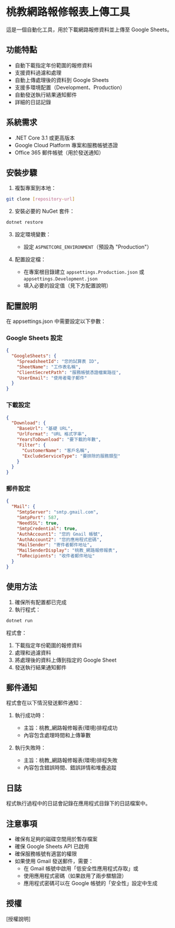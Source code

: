 # 桃教網路報修報表上傳工具

這是一個自動化工具，用於下載網路報修資料並上傳至 Google Sheets。

## 功能特點

- 自動下載指定年份範圍的報修資料
- 支援資料過濾和處理
- 自動上傳處理後的資料到 Google Sheets
- 支援多環境配置（Development、Production）
- 自動發送執行結果通知郵件
- 詳細的日誌記錄

## 系統需求

- .NET Core 3.1 或更高版本
- Google Cloud Platform 專案和服務帳號憑證
- Office 365 郵件帳號（用於發送通知）

## 安裝步驟

1. 複製專案到本地：
```bash
git clone [repository-url]
```

2. 安裝必要的 NuGet 套件：
```bash
dotnet restore
```

3. 設定環境變數：
   - 設定 `ASPNETCORE_ENVIRONMENT`（預設為 "Production"）

4. 配置設定檔：
   - 在專案根目錄建立 `appsettings.Production.json` 或 `appsettings.Development.json`
   - 填入必要的設定值（見下方配置說明）

## 配置說明

在 appsettings.json 中需要設定以下參數：

### Google Sheets 設定
```json
{
  "GoogleSheets": {
    "SpreadsheetId": "您的試算表 ID",
    "SheetName": "工作表名稱",
    "ClientSecretPath": "服務帳號憑證檔案路徑",
    "UserEmail": "使用者電子郵件"
  }
}
```

### 下載設定
```json
{
  "Download": {
    "BaseUrl": "基礎 URL",
    "UrlFormat": "URL 格式字串",
    "YearsToDownload": "要下載的年數",
    "Filter": {
      "CustomerName": "客戶名稱",
      "ExcludeServiceType": "要排除的服務類型"
    }
  }
}
```

### 郵件設定
```json
{
  "Mail": {
    "SmtpServer": "smtp.gmail.com",
    "SmtpPort": 587,
    "NeedSSL": true,
    "SmtpCredential": true,
    "AuthAccount1": "您的 Gmail 帳號",
    "AuthAccount2": "您的應用程式密碼",
    "MailSender": "寄件者郵件地址",
    "MailSenderDisplay": "桃教_網路報修報表",
    "ToRecipients": "收件者郵件地址"
  }
}
```

## 使用方法

1. 確保所有配置都已完成
2. 執行程式：
```bash
dotnet run
```

程式會：
1. 下載指定年份範圍的報修資料
2. 處理和過濾資料
3. 將處理後的資料上傳到指定的 Google Sheet
4. 發送執行結果通知郵件

## 郵件通知

程式會在以下情況發送郵件通知：

1. 執行成功時：
   - 主旨：桃教_網路報修報表(環境)排程成功
   - 內容包含處理時間和上傳筆數

2. 執行失敗時：
   - 主旨：桃教_網路報修報表(環境)排程失敗
   - 內容包含錯誤時間、錯誤詳情和堆疊追蹤

## 日誌

程式執行過程中的日誌會記錄在應用程式目錄下的日誌檔案中。

## 注意事項

- 確保有足夠的磁碟空間用於暫存檔案
- 確保 Google Sheets API 已啟用
- 確保服務帳號有適當的權限
- 如果使用 Gmail 發送郵件，需要：
  - 在 Gmail 帳號中啟用「低安全性應用程式存取」或
  - 使用應用程式密碼（如果啟用了兩步驟驗證）
  - 應用程式密碼可以在 Google 帳號的「安全性」設定中生成

## 授權

[授權說明] 